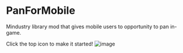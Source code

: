 # PanForMobile
Mindustry library mod that gives mobile users to opportunity to pan in-game.

Click the top icon to make it started!
![image](https://user-images.githubusercontent.com/76529491/190892201-c4faf9b1-b495-49d2-b52a-56ff2627ebab.png)
